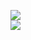 [![](https://img.shields.io/badge/Made%20With-Github%20Spray-lightgrey.svg?style=for-the-badge&logo=github)](https://github.com/Annihil/github-spray#2158)  
[![](https://i.imgur.com/2DrTn0Z.gif)](https://github.com/Annihil/github-spray)